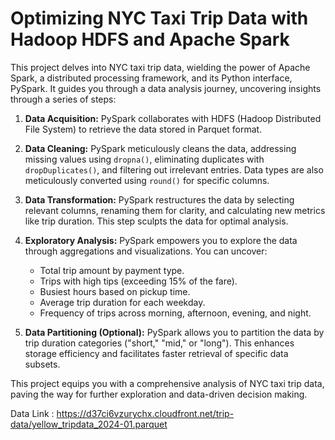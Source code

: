 # Optimizing NYC Taxi Trip Data with Hadoop HDFS and Apache Spark


This project delves into NYC taxi trip data, wielding the power of Apache Spark, a distributed processing framework, and its Python interface, PySpark. It guides you through a data analysis journey, uncovering insights through a series of steps:

1. **Data Acquisition:** PySpark collaborates with HDFS (Hadoop Distributed File System) to retrieve the data stored in Parquet format.

2. **Data Cleaning:** PySpark meticulously cleans the data, addressing missing values using `dropna()`, eliminating duplicates with `dropDuplicates()`, and filtering out irrelevant entries. Data types are also meticulously converted using `round()` for specific columns.

3. **Data Transformation:** PySpark restructures the data by selecting relevant columns, renaming them for clarity, and calculating new metrics like trip duration. This step sculpts the data for optimal analysis.

4. **Exploratory Analysis:** PySpark empowers you to explore the data through aggregations and visualizations. You can uncover:

   - Total trip amount by payment type.
   - Trips with high tips (exceeding 15% of the fare).
   - Busiest hours based on pickup time.
   - Average trip duration for each weekday.
   - Frequency of trips across morning, afternoon, evening, and night.

5. **Data Partitioning (Optional):** PySpark allows you to partition the data by trip duration categories ("short," "mid," or "long"). This enhances storage efficiency and facilitates faster retrieval of specific data subsets.

This project equips you with a comprehensive analysis of NYC taxi trip data, paving the way for further exploration and data-driven decision making.

Data Link : https://d37ci6vzurychx.cloudfront.net/trip-data/yellow_tripdata_2024-01.parquet
 
